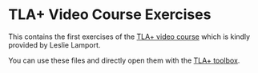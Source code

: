 TLA+ Video Course Exercises
===========================

This contains the first exercises of
the [TLA+ video course](http://lamport.azurewebsites.net/video/videos.html)
which is kindly provided by Leslie Lamport.

You can use these files and directly open them with
the [TLA+ toolbox](http://lamport.azurewebsites.net/tla/toolbox.html).
